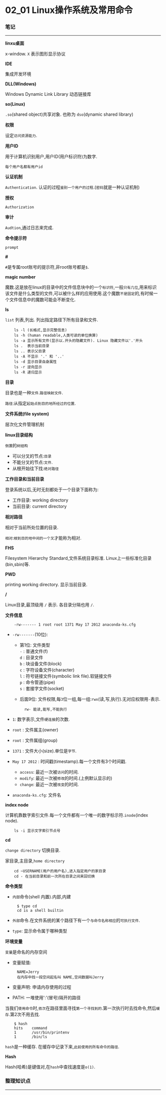 # 02_01 Linux操作系统及常用命令

### 笔记

---

**linxu桌面**

x-window. `X` 表示图形显示协议

**IDE**

集成开发环境

**DLL(Windows)**

Windows Dynamic Link Library 动态链接库

**so(Linux)**

`.so`(shared object)共享对象. 也称为 `dso`(dynamic shared library)

**权限**

设定`访问资源能力`.

**用户ID**

用于计算机识别用户,用户ID(用户标识符)为数字.

`每个用户名都有用户id`

**认证机制**

`Authentication`. 认证的过程`鉴别一个用户的过程`.(`密码`就是一种认证机制)

**授权**

`Authorization`

**审计**

`Audtion`,通过日志来完成.

**命令提示符**

`prompt`

**#**

`#`是专属root账号的提示符,非root账号都是`$`.

**magic number**

魔数.这是放在linux的目录中的文件信息块中的一个`标识符`,一般`只有几位`,用来标识该文件是什么类型的文件,可以被什么样的应用使用.这个魔数`不是固定`的,有时候一个文件信息中的魔数可能会不断变化.

**ls**

`list` 列表,列出. 列出指定路径下所有目录和文件.

		ls -l (长格式,显示完整信息)
		ls -h (human readable,人类可读的单位换算)
		ls -a 显示所有文件(显示以.开头的隐藏文件). Linux 隐藏文件以'.'开头
		ls .  表示当前目录
		ls .. 表示父目录
		ls -A 不显示 '.' 和 '..'
		ls -d 显示目录自身属性
		ls -r 逆向显示
		ls -R 递归显示

**目录**

目录也是一种`文件`.`路径映射文件`.

`路径`:从指定`起始点到目的地所经过的位置`.

**文件系统(file system)**

层次化文件管理机制

**linux目录结构**

`倒置`的`树结构`

* 可以分叉的节点:`目录`
* 不能分叉的节点:`文件`.
* 从根开始往下找:`绝对路径`

**工作目录和当前目录**

登录系统以后,无时无刻都处于一个目录下面称为:

* 工作目录: working directory
* 当前目录: current directory

**相对路径**

相对于当前所处位置的目录.

`相对`:`根到目的地中间的一个叉`才能称为相对.

**FHS**

Filesystem Hierarchy Standard,文件系统目录标准. Linux上一些标准化目录(bin,sbin)等.

**PWD**

printing working directory. 显示当前目录.

**/**

Linux目录,最顶级用 `/` 表示. 各目录分隔也用 `/`.

**文件信息**

		-rw------- 1 root root 1371 May 17 2012 anaconda-ks.cfg
		
* `-rw-------`(10位):
	
	* 第1位: 文件类型  
		`-` : 普通文件(f)  
		`d` : 目录文件  
		`b` : 块设备文件(block)  
		`c` : 字符设备文件(character)  
		`l` : 符号链接文件(symbolic link file).软链接文件  
		`p` : 命令管道(pipe)  
		`s` : 套接字文件(socket)  
		
	* 后面9位: 文件权限,每`3`位一组,每一组:`rwx`(读,写,执行).无对应权限用`-`表示.  
			
			rw- 能读,能写,不能执行
			
* `1`: 数字表示,文件`硬连接`的次数.
* `root` : 文件属主(owner)
* `root` : 文件属组(group)
* `1371` : 文件大小(size).单位是`字节`.
* `May 17 2012` : 时间戳(timestamp).每一个文件有3个时间戳.

	* `access`: 最近一次被`访问`的时间. 
	* `modify`: 最近一次被`修改`的时间.(上例默认显示的)
	* `change`: 最近一次被`改变`的时间.
* `anaconda-ks.cfg`: 文件名

**index node**

计算机靠数字索引文件.每一个文件都有一个唯一的数字标示符.`inode`(index node).

		ls -i 显示文字索引节点号
		
**cd**

`change directory` 切换目录.

家目录,主目录,`home directory`

		cd ~USERNAME(用户的用户名),进入指定用户的家目录
		cd - 在当前目录和前一次所在目录之间来回切换
		
**命令类型**

* `内部`命令(shell 内置).内部,内建

		$ type cd
		cd is a shell builtin 
* `外部`命令.在文件系统的某个路径下有一个`与命令名称相应`的`可执行文件`.
* `type`: 显示命令属于哪种类型

**环境变量**

`变量`是命名的内存空间

* 变量赋值: 

		NAME=Jerry
		在内存中找一段空间起名叫 NAME,空间数据叫Jerry
		
* 变量声明: 申请内存使用的过程
* PATH: 一堆使用':'(冒号)隔开的路径

当我们`使用命令`时,`依次`在路径里面寻找`第一个寻找到的`.第一次执行时去找命令,然后`缓存`.第2次不用去找.

		$ hash
		hits 	command
		1		/usr/bin/printenv
		1		/bin/ls

`hash`是一种缓存. 在缓存中记录下来,`此前使用的所有命令的路径`.

**Hash**

Hash(哈希)是键值对,在`hash`中查找速度是`o(1)`.

### 整理知识点

---
